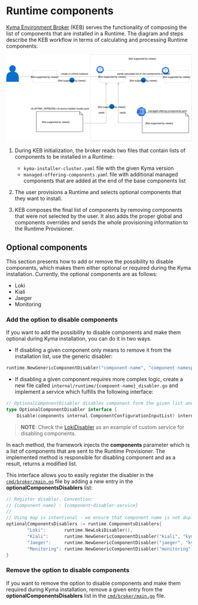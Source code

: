 # Runtime components

[Kyma Environment Broker](../../components/kyma-environment-broker) (KEB) serves the functionality of composing the list of components that are installed in a Runtime. The diagram and steps describe the KEB workflow in terms of calculating and processing Runtime components:

![runtime-components-architecture](assets/runtime-components.svg)

1. During KEB initialization, the broker reads two files that contain lists of components to be installed in a Runtime:  

   * `kyma-installer-cluster.yaml` file with the given Kyma version
   * `managed-offering-components.yaml` file with additional managed components that are added at the end of the base components list

2. The user provisions a Runtime and selects optional components that they want to install.
   
3. KEB composes the final list of components by removing components that were not selected by the user. It also adds the proper global and components overrides and sends the whole provisioning information to the Runtime Provisioner.

## Optional components

This section presents how to add or remove the possibility to disable components, which makes them either optional or required during the Kyma installation. Currently, the optional components are as follows:
- Loki
- Kiali
- Jaeger
- Monitoring

### Add the option to disable components

If you want to add the possibility to disable components and make them optional during Kyma installation, you can do it in two ways.

* If disabling a given component only means to remove it from the installation list, use the generic disabler:

```go
runtime.NewGenericComponentDisabler("component-name", "component-namespace")
``` 

* If disabling a given component requires more complex logic, create a new file called `internal/runtime/{compoent-name}_disabler.go` and implement a service which fulfills the following interface:

```go
// OptionalComponentDisabler disables component form the given list and returns a modified list
type OptionalComponentDisabler interface {
	Disable(components internal.ComponentConfigurationInputList) internal.ComponentConfigurationInputList
```

>**NOTE**: Check the [LokiDisabler](../../components/kyma-environment-broker/internal/runtime/loki_disabler.go) as an example of custom service for disabling components.

In each method, the framework injects the  **components** parameter which is a list of components that are sent to the Runtime Provisioner. The implemented method is responsible for disabling component and as a result, returns a modified list. 
  
This interface allows you to easily register the disabler in the [`cmd/broker/main.go`](./cmd/broker/main.go) file by adding a new entry in the **optionalComponentsDisablers** list:

```go
// Register disabler. Convention:
// {component-name} : {component-disabler-service}
//
// Using map is intentional - we ensure that component name is not duplicated.
optionalComponentsDisablers := runtime.ComponentsDisablers{
		"Loki":       runtime.NewLokiDisabler(),
		"Kiali":      runtime.NewGenericComponentDisabler("kiali", "kyma-system"),
		"Jaeger":     runtime.NewGenericComponentDisabler("jaeger", "kyma-system"),
		"Monitoring": runtime.NewGenericComponentDisabler("monitoring", "kyma-system"),
}
```

### Remove the option to disable components

If you want to remove the option to disable components and make them required during Kyma installation, remove a given entry from the **optionalComponentsDisablers** list in the [`cmd/broker/main.go`](./cmd/broker/main.go) file.
